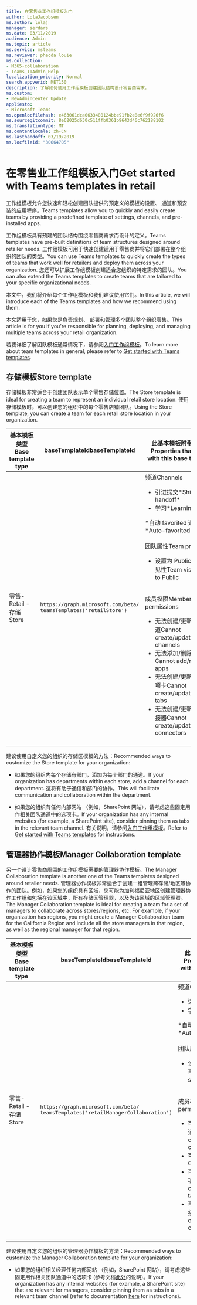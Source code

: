 ```yaml
---
title: 在零售业工作组模板入门
author: LolaJacobsen
ms.author: lolaj
manager: serdars
ms.date: 03/11/2019
audience: Admin
ms.topic: article
ms.service: msteams
ms.reviewer: phecda louie
ms.collection:
- M365-collaboration
- Teams_ITAdmin_Help
localization_priority: Normal
search.appverid: MET150
description: 了解如何使用工作组模板创建团队结构设计零售商需求。
ms.custom:
- NewAdminCenter_Update
appliesto:
- Microsoft Teams
ms.openlocfilehash: e463061dca0633480124bbe91fb2e8e6f9f926f6
ms.sourcegitcommit: 8e62025d630c511ffb0361b9643d46c762188102
ms.translationtype: MT
ms.contentlocale: zh-CN
ms.lasthandoff: 03/19/2019
ms.locfileid: "30664705"
---
```

# <a name="get-started-with-teams-templates-in-retail"></a><span data-ttu-id="67b21-103">在零售业工作组模板入门</span><span class="sxs-lookup"><span data-stu-id="67b21-103">Get started with Teams templates in retail</span></span> 

<span data-ttu-id="67b21-104">工作组模板允许您快速和轻松创建团队提供的预定义的模板的设置、 通道和预安装的应用程序。</span><span class="sxs-lookup"><span data-stu-id="67b21-104">Teams templates allow you to quickly and easily create teams by providing a predefined template of settings, channels, and pre-installed apps.</span></span>

<span data-ttu-id="67b21-105">工作组模板具有预建的团队结构围绕零售商需求而设计的定义。</span><span class="sxs-lookup"><span data-stu-id="67b21-105">Teams templates have pre-built definitions of team structures designed around retailer needs.</span></span> <span data-ttu-id="67b21-106">工作组模板可用于快速创建适用于零售商并将它们部署在整个组织的团队的类型。</span><span class="sxs-lookup"><span data-stu-id="67b21-106">You can use Teams templates to quickly create the types of teams that work well for retailers and deploy them across your organization.</span></span> <span data-ttu-id="67b21-107">您还可以扩展工作组模板创建适合您组织的特定需求的团队。</span><span class="sxs-lookup"><span data-stu-id="67b21-107">You can also extend the Teams templates to create teams that are tailored to your specific organizational needs.</span></span>

<span data-ttu-id="67b21-108">本文中，我们将介绍每个工作组模板和我们建议使用它们。</span><span class="sxs-lookup"><span data-stu-id="67b21-108">In this article, we will introduce each of the Teams templates and how we recommend using them.</span></span>

<span data-ttu-id="67b21-109">本文适用于您，如果您是负责规划、 部署和管理多个团队整个组织零售。</span><span class="sxs-lookup"><span data-stu-id="67b21-109">This article is for you if you're responsible for planning, deploying, and managing multiple teams across your retail organization.</span></span>

<span data-ttu-id="67b21-110">若要详细了解团队模板通常情况下，请参阅[入门工作组模板](get-started-with-teams-templates.md)。</span><span class="sxs-lookup"><span data-stu-id="67b21-110">To learn more about team templates in general, please refer to [Get started with Teams templates](get-started-with-teams-templates.md).</span></span>

## <a name="store-template"></a><span data-ttu-id="67b21-111">存储模板</span><span class="sxs-lookup"><span data-stu-id="67b21-111">Store template</span></span>

<span data-ttu-id="67b21-112">存储模板非常适合于创建团队表示单个零售存储位置。</span><span class="sxs-lookup"><span data-stu-id="67b21-112">The Store template is ideal for creating a team to represent an individual retail store location.</span></span> <span data-ttu-id="67b21-113">使用存储模板时，可以创建您的组织中的每个零售店铺团队。</span><span class="sxs-lookup"><span data-stu-id="67b21-113">Using the Store template, you can create a team for each retail store location in your organization.</span></span>

| <span data-ttu-id="67b21-114">基本模板类型</span><span class="sxs-lookup"><span data-stu-id="67b21-114">Base template type</span></span> | <span data-ttu-id="67b21-115">baseTemplateId</span><span class="sxs-lookup"><span data-stu-id="67b21-115">baseTemplateId</span></span> | <span data-ttu-id="67b21-116">此基本模板附带的属性</span><span class="sxs-lookup"><span data-stu-id="67b21-116">Properties that come with this base template</span></span> |
| ------------------ | -------------- | ----------------------------------------------------- |
| <span data-ttu-id="67b21-117">零售-</span><span class="sxs-lookup"><span data-stu-id="67b21-117">Retail -</span></span> <br><span data-ttu-id="67b21-118">存储</span><span class="sxs-lookup"><span data-stu-id="67b21-118">Store</span></span> | `https://graph.microsoft.com/beta/`<br>`teamsTemplates('retailStore')`| <span data-ttu-id="67b21-119">频道</span><span class="sxs-lookup"><span data-stu-id="67b21-119">Channels</span></span> <ul><li><span data-ttu-id="67b21-120">引进提交\*</span><span class="sxs-lookup"><span data-stu-id="67b21-120">Shifts handoff\*</span></span></li><li><span data-ttu-id="67b21-121">学习\*</span><span class="sxs-lookup"><span data-stu-id="67b21-121">Learning\*</span></span></li></ul><span data-ttu-id="67b21-122">\*自动 favorited 通道</span><span class="sxs-lookup"><span data-stu-id="67b21-122">\*Auto-favorited channels</span></span><br><br><span data-ttu-id="67b21-123">团队属性</span><span class="sxs-lookup"><span data-stu-id="67b21-123">Team properties</span></span> <ul><li><span data-ttu-id="67b21-124">设置为 Public 工作组可见性</span><span class="sxs-lookup"><span data-stu-id="67b21-124">Team visibility set to Public</span></span></li></ul> <br><span data-ttu-id="67b21-125">成员权限</span><span class="sxs-lookup"><span data-stu-id="67b21-125">Member permissions</span></span> <ul><li><span data-ttu-id="67b21-126">无法创建/更新/删除通道</span><span class="sxs-lookup"><span data-stu-id="67b21-126">Cannot create/update/delete channels</span></span> </li><li><span data-ttu-id="67b21-127">无法添加/删除应用程序</span><span class="sxs-lookup"><span data-stu-id="67b21-127">Cannot add/remove apps</span></span> </li><li><span data-ttu-id="67b21-128">无法创建/更新/删除选项卡</span><span class="sxs-lookup"><span data-stu-id="67b21-128">Cannot create/update/remove tabs</span></span></li><li><span data-ttu-id="67b21-129">无法创建/更新/删除连接器</span><span class="sxs-lookup"><span data-stu-id="67b21-129">Cannot create/update/remove connectors</span></span></li><ul>|
||||

<span data-ttu-id="67b21-130">建议使用自定义您的组织的存储区模板的方法：</span><span class="sxs-lookup"><span data-stu-id="67b21-130">Recommended ways to customize the Store template for your organization:</span></span>

- <span data-ttu-id="67b21-131">如果您的组织内每个存储有部门，添加为每个部门的通道。</span><span class="sxs-lookup"><span data-stu-id="67b21-131">If your organization has departments within each store, add a channel for each department.</span></span> <span data-ttu-id="67b21-132">这将有助于通信和部门的协作。</span><span class="sxs-lookup"><span data-stu-id="67b21-132">This will facilitate communication and collaboration within the department.</span></span>

- <span data-ttu-id="67b21-133">如果您的组织有任何内部网站 （例如，SharePoint 网站），请考虑这些固定用作相关团队通道中的选项卡。</span><span class="sxs-lookup"><span data-stu-id="67b21-133">If your organization has any internal websites (for example, a SharePoint site), consider pinning them as tabs in the relevant team channel.</span></span> <span data-ttu-id="67b21-134">有关说明，请参阅[入门工作组模板](get-started-with-teams-templates.md)。</span><span class="sxs-lookup"><span data-stu-id="67b21-134">Refer to [Get started with Teams templates](get-started-with-teams-templates.md) for instructions.</span></span>

## <a name="manager-collaboration-template"></a><span data-ttu-id="67b21-135">管理器协作模板</span><span class="sxs-lookup"><span data-stu-id="67b21-135">Manager Collaboration template</span></span>

<span data-ttu-id="67b21-136">另一个设计零售商周围的工作组模板需要的管理器协作模板。</span><span class="sxs-lookup"><span data-stu-id="67b21-136">The Manager Collaboration template is another one of the Teams templates designed around retailer needs.</span></span> <span data-ttu-id="67b21-137">管理器协作模板非常适合于创建一组管理跨存储/地区等协作的团队。例如，如果您的组织具有区域，您可能为加利福尼亚地区创建管理器协作工作组和包括在该区域中，所有存储区管理器，以及为该区域的区域管理器。</span><span class="sxs-lookup"><span data-stu-id="67b21-137">The Manager Collaboration template is ideal for creating a team for a set of managers to collaborate across stores/regions, etc. For example, if your organization has regions, you might create a Manager Collaboration team for the California Region and include all the store managers in that region, as well as the regional manager for that region.</span></span>

| <span data-ttu-id="67b21-138">基本模板类型</span><span class="sxs-lookup"><span data-stu-id="67b21-138">Base template type</span></span> | <span data-ttu-id="67b21-139">baseTemplateId</span><span class="sxs-lookup"><span data-stu-id="67b21-139">baseTemplateId</span></span> | <span data-ttu-id="67b21-140">此基本模板附带的属性</span><span class="sxs-lookup"><span data-stu-id="67b21-140">Properties that come with this base template</span></span> |
| ------------------ | -------------- | ----------------------------------------------------- |
| <span data-ttu-id="67b21-141">零售-</span><span class="sxs-lookup"><span data-stu-id="67b21-141">Retail -</span></span> <br><span data-ttu-id="67b21-142">存储</span><span class="sxs-lookup"><span data-stu-id="67b21-142">Store</span></span> | `https://graph.microsoft.com/beta/`<br>`teamsTemplates('retailManagerCollaboration')`| <span data-ttu-id="67b21-143">频道</span><span class="sxs-lookup"><span data-stu-id="67b21-143">Channels</span></span> <ul><li><span data-ttu-id="67b21-144">运营\*</span><span class="sxs-lookup"><span data-stu-id="67b21-144">Operations\*</span></span></li><li><span data-ttu-id="67b21-145">学习\*</span><span class="sxs-lookup"><span data-stu-id="67b21-145">Learning\*</span></span></li></ul><span data-ttu-id="67b21-146">\*自动 favorited 通道</span><span class="sxs-lookup"><span data-stu-id="67b21-146">\*Auto-favorited channels</span></span><br><br><span data-ttu-id="67b21-147">团队属性</span><span class="sxs-lookup"><span data-stu-id="67b21-147">Team properties</span></span> <ul><li><span data-ttu-id="67b21-148">设置为 Private 工作组可见性</span><span class="sxs-lookup"><span data-stu-id="67b21-148">Team visibility set to Private</span></span></li></ul> <br><span data-ttu-id="67b21-149">成员权限</span><span class="sxs-lookup"><span data-stu-id="67b21-149">Member permissions</span></span> <ul><li><span data-ttu-id="67b21-150">可以创建/更新/删除通道</span><span class="sxs-lookup"><span data-stu-id="67b21-150">Can create/update/delete channels</span></span> </li><li><span data-ttu-id="67b21-151">可以添加/删除应用程序</span><span class="sxs-lookup"><span data-stu-id="67b21-151">Can add/remove apps</span></span> </li><li><span data-ttu-id="67b21-152">可以创建/更新/删除选项卡</span><span class="sxs-lookup"><span data-stu-id="67b21-152">Can create/update/remove tabs</span></span></li><li><span data-ttu-id="67b21-153">可以创建/更新/删除连接器</span><span class="sxs-lookup"><span data-stu-id="67b21-153">Can create/update/remove connectors</span></span></li><ul>|
||||

<span data-ttu-id="67b21-154">建议使用自定义您的组织的管理器协作模板的方法：</span><span class="sxs-lookup"><span data-stu-id="67b21-154">Recommended ways to customize the Manager Collaboration template for your organization:</span></span>

- <span data-ttu-id="67b21-155">如果您的组织相关经理任何内部网站 （例如，SharePoint 网站），请考虑这些固定用作相关团队通道中的选项卡 (参考文档[此处](get-started-with-teams-templates.md)的说明)。</span><span class="sxs-lookup"><span data-stu-id="67b21-155">If your organization has any internal websites (for example, a SharePoint site) that are relevant for managers, consider pinning them as tabs in a relevant team channel (refer to documentation [here](get-started-with-teams-templates.md) for instructions).</span></span>